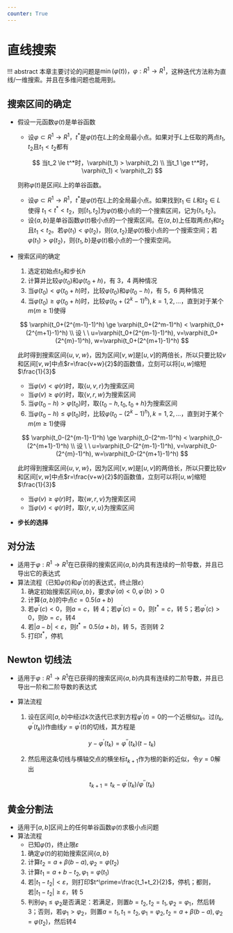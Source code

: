 ```yaml
---
counter: True
---
```


# 直线搜索

!!! abstract
    本章主要讨论的问题是$\min{(\varphi (t))}，\varphi: R^1 \to R^1$，这种迭代方法称为直线/一维搜索。并且在多维问题也能用到。


## 搜索区间的确定

- 假设一元函数$\varphi (t)$是单谷函数
    - 设$\varphi \subset R^1 \to R^1$，$t^*$是$\varphi (t)$在$L$上的全局最小点。如果对于$L$上任取的两点$t_1, t_2$且$t_1 < t_2$都有

    $$
    当t_2 \le t^*时，\varphi(t_1) > \varphi(t_2) \\
    当t_1 \ge t^*时，\varphi(t_1) < \varphi(t_2)
    $$

    则称$\varphi(t)$是区间$L$上的单谷函数。

    - 设$\varphi \subset R^1 \to R^1$，$t^*$是$\varphi (t)$在$L$上的全局最小点。如果找到$t_1 \in L$和$t_2 \in L$使得 $t_1 < t^* < t_2$，则$[t_1, t_2]$为$\varphi(t)$极小点的一个搜索区间，记为$\{t_1, t_2\}$。
    - 设$\{a,b\}$是单谷函数$\varphi(t)$极小点的一个搜索区间。在$(a,b)$上任取两点$t_1$和$t_2$且$t_1<t_2$。若$\varphi(t_1) < \varphi(t_2)$，则$\{a,t_2\}$是$\varphi(t)$极小点的一个搜索空间；若$\varphi(t_1) > \varphi(t_2)$，则$\{t_1, b\}$是$\varphi(t)$极小点的一个搜索空间。

- 搜索区间的确定

    1. 选定初始点$t_0$和步长$h$
    2. 计算并比较$\varphi(t_0)$和$\varphi(t_0+h)$，有 3，4 两种情况
    3. 当$\varphi(t_0)<\varphi(t_0+h)$时，比较$\varphi(t_0)$和$\varphi(t_0-h)$，有 5，6 两种情况
    4. 当$\varphi(t_0)\ge\varphi(t_0+h)$时，比较$\varphi(t_0+(2^k-1)^h), k=1,2,...$，直到对于某个$m(m \ge 1)$使得

    $$
    \varphi(t_0+(2^{m-1}-1)^h) \ge \varphi(t_0+(2^m-1)^h) < \varphi(t_0+(2^{m+1}-1)^h) \\
    设 \ \ u=\varphi(t_0+(2^{m-1}-1)^h), v=\varphi(t_0+(2^{m}-1)^h), w=\varphi(t_0+(2^{m+1}-1)^h)
    $$

    此时得到搜索区间$\{u,v,w\}$，因为区间$[v,w]$是$[u,v]$的两倍长，所以只要比较$v$和区间$[v,w]$中点$r=\frac{v+w}{2}$的函数值，立刻可以将$[u,w]$缩短$\frac{1}{3}$
    
     - 当$\varphi(v) < \varphi(r)$时，取$\{u,v,r\}$为搜索区间
     - 当$\varphi(v) \ge \varphi(r)$时，取$\{v,r,w\}$为搜索区间

    5. 当$\varphi(t_0-h) > \varphi(t_0)$时，取$\{t_0-h,t_0,t_0+h\}$为搜索区间
    6. 当$\varphi(t_0-h)\le\varphi(t_0)$时，比较$\varphi(t_0-(2^k-1)^h), k=1,2,...$，直到对于某个$m(m \ge 1)$使得

    $$
    \varphi(t_0-(2^{m-1}-1)^h) \ge \varphi(t_0-(2^m-1)^h) < \varphi(t_0-(2^{m+1}-1)^h) \\
    设 \ \ u=\varphi(t_0-(2^{m-1}-1)^h), v=\varphi(t_0-(2^{m}-1)^h), w=\varphi(t_0-(2^{m+1}-1)^h)
    $$

    此时得到搜索区间$\{u,v,w\}$，因为区间$[v,w]$是$[u,v]$的两倍长，所以只要比较$v$和区间$[v,w]$中点$r=\frac{v+w}{2}$的函数值，立刻可以将$[u,w]$缩短$\frac{1}{3}$
    
     - 当$\varphi(v) \ge \varphi(r)$时，取$\{w,r,v\}$为搜索区间
     - 当$\varphi(v) < \varphi(r)$时，取$\{r,v,u\}$为搜索区间

- **步长的选择**


## 对分法

- 适用于$\varphi: R^1 \to R^1$在已获得的搜索区间$\{a,b\}$内具有连续的一阶导数，并且已导出它的表达式
- 算法流程（已知$\varphi(t)$和$\varphi^\prime(t)$的表达式，终止限$\varepsilon$）
    1. 确定初始搜索区间$\{a,b\}$，要求$\varphi^\prime(a)<0,\varphi^\prime(b)>0$
    2. 计算$\{a,b\}$的中点$c=0.5(a+b)$
    3. 若$\varphi^\prime(c)<0$，则$a=c$，转 4；若$\varphi^\prime(c)=0$，则$t^*=c$，转 5；若$\varphi^\prime(c)>0$，则$b=c$，转4
    4. 若$|a-b|<\varepsilon$，则$t^*=0.5(a+b)$，转 5，否则转 2
    5. 打印$t^*$，停机


## Newton 切线法

- 适用于$\varphi: R^1 \to R^1$在已获得的搜索区间$\{a,b\}$内具有连续的二阶导数，并且已导出一阶和二阶导数的表达式
- 算法流程
    1. 设在区间$[a,b]$中经过$k$次迭代已求到方程$\varphi^\prime(t)=0$的一个近根似$t_k$。过$(t_k,\varphi^\prime(t_k))$作曲线$y=\varphi^\prime(t)$的切线，其方程是

    $$
    y-\varphi^\prime(t_k)=\varphi^{\prime\prime}(t_k)(t-t_k)
    $$

    2. 然后用这条切线与横轴交点的横坐标$t_{k+1}$作为根的新的近似，令$y=0$解出

    $$
    t_{k+1}=t_k-\varphi^\prime(t_k)/\varphi^{\prime\prime}(t_k)
    $$


## 黄金分割法

- 适用于$[a,b]$区间上的任何单谷函数$\varphi(t)$求极小点问题
- 算法流程
    - 已知$\varphi(t)$，终止限$\varepsilon$
    1. 确定$\varphi(t)$的初始搜索区间$\{a,b\}$
    2. 计算$t_2=a+\beta(b-a), \varphi_2=\varphi(t_2)$
    3. 计算$t_1=a+b-t_2, \varphi_1=\varphi(t_1)$
    4. 若$|t_1-t_2|<\varepsilon$，则打印$t^\prime=\frac{t_1+t_2}{2}$，停机；都则，若$|t_1-t_2| \ge \varepsilon$，转 5
    5. 判别$\varphi_1 \le \varphi_2$是否满足：若满足，则置$b=t_2,t_2=t_1,\varphi_2=\varphi_1$，然后转 3；否则，若$\varphi_1>\varphi_2$，则置$a=t_1,t_1=t_2,\varphi_1=\varphi_2,t_2=a+\beta(b-a),\varphi_2=\varphi(t_2)$，然后转4